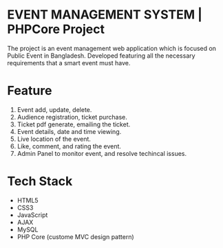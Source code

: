 # EVENT MANAGEMENT SYSTEM  | PHPCore Project
The project is an event management web application which is focused on Public Event in Bangladesh. 
Developed featuring all the necessary requirements that a smart event must have. 

# Feature
1. Event add, update, delete.
2. Audience registration, ticket purchase.
3. Ticket pdf generate, emailing the ticket.
4. Event details, date and time viewing.
5. Live location of the event.
6. Like, comment, and rating the event.
7. Admin Panel to monitor event, and resolve techincal issues.

# Tech Stack
- HTML5
- CSS3
- JavaScript
- AJAX
- MySQL
- PHP Core (custome MVC design pattern)
